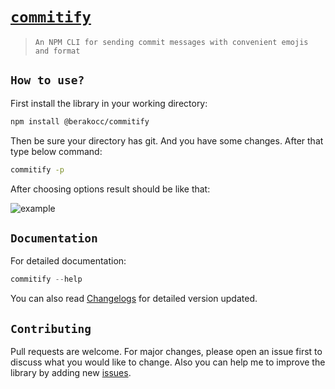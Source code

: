 # [`commitify`](https://www.npmjs.com/package/@berakocc/commitify)
> `An NPM CLI for sending commit messages with convenient emojis and format`

## `How to use?`
First install the library in your working directory: 
```bash
npm install @berakocc/commitify
```
Then be sure your directory has git. And you have some changes. After that type below command:
```bash
commitify -p
```
After choosing options result should be like that:

<img src="https://i.ibb.co/HFj8cJ6/commitify-image.png" alt="example">

## `Documentation`
For detailed documentation:
```js
commitify --help
```
You can also read [Changelogs](https://github.com/solaristudio/react-on-show/blob/main/changelogs.md) for detailed version updated.

## `Contributing`
Pull requests are welcome. For major changes, please open an issue first to discuss what you would like to change. Also you can help me to improve the library by adding new [issues](https://github.com/solaristudio/react-on-show/issues).
